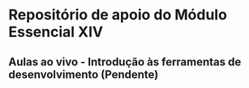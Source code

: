 # Repositório de apoio do Módulo Essencial XIV

## Aulas ao vivo - Introdução às ferramentas de desenvolvimento (**Pendente**)
